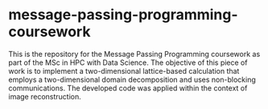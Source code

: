 # message-passing-programming-coursework
This is the repository for the Message Passing Programming coursework as part of the MSc in HPC with Data Science. The objective of this piece of work is to implement a two-dimensional lattice-based calculation that employs a two-dimensional domain decomposition and uses
non-blocking communications. The developed code was applied within the context of image reconstruction.
